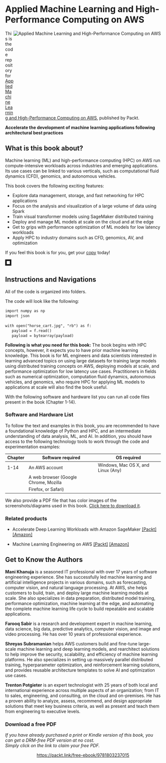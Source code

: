 # Applied Machine Learning and High-Performance Computing on AWS	

<a href="https://www.packtpub.com/product/Applied-Machine-Learning-and-High-Performance-Computing-on-AWS/9781803237015?utm_source=github&utm_medium=repository&utm_campaign=9781803237015"><img src="https://static.packt-cdn.com/products/9781803237015/cover/smaller" alt="Applied Machine Learning and High-Performance Computing on AWS" height="256px" align="right"></a>

This is the code repository for [Applied Machine Learning and High-Performance Computing on AWS](https://www.packtpub.com/product/Applied-Machine-Learning-and-High-Performance-Computing-on-AWS/9781803237015?utm_source=github&utm_medium=repository&utm_campaign=9781803237015), published by Packt.

**Accelerate the development of machine learning applications following architectural best practices**

## What is this book about?
Machine learning (ML) and high-performance computing (HPC) on AWS run compute-intensive workloads across industries and emerging applications. Its use cases can be linked to various verticals, such as computational fluid dynamics (CFD), genomics, and autonomous vehicles.		

This book covers the following exciting features: 
* Explore data management, storage, and fast networking for HPC applications
* Focus on the analysis and visualization of a large volume of data using Spark
* Train visual transformer models using SageMaker distributed training
* Deploy and manage ML models at scale on the cloud and at the edge
* Get to grips with performance optimization of ML models for low latency workloads
* Apply HPC to industry domains such as CFD, genomics, AV, and optimization

If you feel this book is for you, get your [copy](https://www.amazon.com/dp/B09NC5XJ6D) today!

<a href="https://www.packtpub.com/?utm_source=github&utm_medium=banner&utm_campaign=GitHubBanner"><img src="https://raw.githubusercontent.com/PacktPublishing/GitHub/master/GitHub.png" alt="https://www.packtpub.com/" border="5" /></a>


## Instructions and Navigations
All of the code is organized into folders.

The code will look like the following:
```
import numpy as np
import json

with open("horse_cart.jpg", "rb") as f:
   payload = f.read()
   payload = bytearray(payload)
```

**Following is what you need for this book:**
The book begins with HPC concepts, however, it expects you to have prior machine learning knowledge. This book is for ML engineers and data scientists interested in learning advanced topics on using large datasets for training large models using distributed training concepts on AWS, deploying models at scale, and performance optimization for low latency use cases. Practitioners in fields such as numerical optimization, computation fluid dynamics, autonomous vehicles, and genomics, who require HPC for applying ML models to applications at scale will also find the book useful.	

With the following software and hardware list you can run all code files present in the book (Chapter 1-14).

### Software and Hardware List

To follow the text and examples in this book, you are recommended to have a foundational knowledge of
Python and HPC, and an intermediate understanding of data analysis, ML, and AI. In addition, you should
have access to the following technology tools to work through the code and experimentation examples:

| Chapter  | Software required                      | OS required                        |
| -------- | ------------------------------------   | -----------------------------------|
| 1-14	   | An AWS account                         | Windows, Mac OS X, and Linux (Any) |                                                            
|     	   | A web browser (Google Chrome, Mozilla                                       |
| 	       | Firefox, or Safari)                                                         |


We also provide a PDF file that has color images of the screenshots/diagrams used in this book. [Click here to download it](https://packt.link/SqXiF).


### Related products <Other books you may enjoy>
* Accelerate Deep Learning Workloads with Amazon SageMaker [[Packt]](https://www.packtpub.com/product/accelerate-deep-learning-workloads-with-amazon-sagemaker/9781801816441) [[Amazon]](https://www.amazon.com/dp/1801816441)

* Machine Learning Engineering on AWS [[Packt]](https://www.packtpub.com/product/Machine-Learning-Engineering-on-AWS/9781803247595) [[Amazon]](https://www.amazon.com/dp/1803247592)

## Get to Know the Authors
**Mani Khanuja**
is a seasoned IT professional with over 17 years of software engineering experience.
She has successfully led machine learning and artificial intelligence projects in various domains, such
as forecasting, computer vision, and natural language processing. At AWS, she helps customers to
build, train, and deploy large machine learning models at scale. She also specializes in data preparation,
distributed model training, performance optimization, machine learning at the edge, and automating
the complete machine learning life cycle to build repeatable and scalable applications.

**Farooq Sabir**
is a research and development expert in machine learning, data science, big data, predictive
analytics, computer vision, and image and video processing. He has over 10 years of professional
experience.

**Shreyas Subramanian**
helps AWS customers build and fine-tune large-scale machine learning and
deep learning models, and rearchitect solutions to help improve the security, scalability, and efficiency
of machine learning platforms. He also specializes in setting up massively parallel distributed training,
hyperparameter optimization, and reinforcement learning solutions, and provides reusable architecture
templates to solve AI and optimization use cases.

**Trenton Potgieter**
is an expert technologist with 25 years of both local and international experience
across multiple aspects of an organization; from IT to sales, engineering, and consulting, on the cloud
and on-premises. He has a proven ability to analyze, assess, recommend, and design appropriate solutions
that meet key business criteria, as well as present and teach them from engineering to executive levels.

### Download a free PDF

 <i>If you have already purchased a print or Kindle version of this book, you can get a DRM-free PDF version at no cost.<br>Simply click on the link to claim your free PDF.</i>
<p align="center"> <a href="https://packt.link/free-ebook/9781803237015">https://packt.link/free-ebook/9781803237015 </a> </p>
